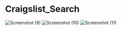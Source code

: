 # Craigslist_Search
![Screenshot (9)](https://user-images.githubusercontent.com/70101309/102445082-abded180-4050-11eb-8e10-8e3e413566b4.png)
![Screenshot (10)](https://user-images.githubusercontent.com/70101309/102445083-ada89500-4050-11eb-817e-5c2961d7d326.png)
![Screenshot (11)](https://user-images.githubusercontent.com/70101309/102445085-ada89500-4050-11eb-94f6-2384f0f81f0c.png)
